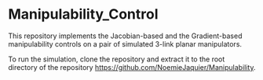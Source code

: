 # Manipulability_Control

This repository implements the Jacobian-based and the Gradient-based manipulability controls on a pair of simulated 3-link planar manipulators.

To run the simulation, clone the repository and extract it to the root directory of the repository https://github.com/NoemieJaquier/Manipulability.
